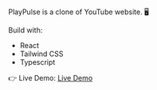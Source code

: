 PlayPulse is a clone of YouTube website. 🖥️

Build with:
- React
- Tailwind CSS
- Typescript
    
👉 Live Demo: [Live Demo](https://lina-play-pulse.netlify.app/)
